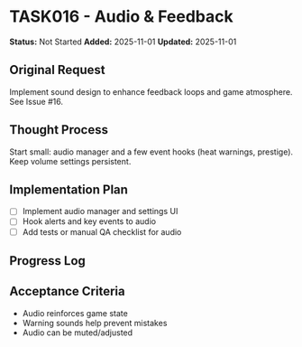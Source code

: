 # TASK016 - Audio & Feedback

**Status:** Not Started
**Added:** 2025-11-01
**Updated:** 2025-11-01

## Original Request
Implement sound design to enhance feedback loops and game atmosphere. See Issue #16.

## Thought Process
Start small: audio manager and a few event hooks (heat warnings, prestige). Keep volume settings persistent.

## Implementation Plan
- [ ] Implement audio manager and settings UI
- [ ] Hook alerts and key events to audio
- [ ] Add tests or manual QA checklist for audio

## Progress Log


## Acceptance Criteria
- Audio reinforces game state
- Warning sounds help prevent mistakes
- Audio can be muted/adjusted

